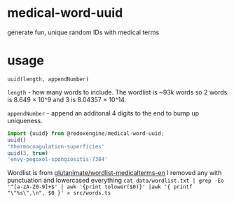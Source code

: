 # medical-word-uuid
generate fun, unique random IDs with medical terms

# usage

`uuid(length, appendNumber)`

`length` - how many words to include. The wordlist is ~93k words so 2 words is 8.649 × 10^9 and 3 is 8.04357 × 10^14.

`appendNumber` - append an additonal 4 digits to the end to bump up uniqueness.

```js
import {uuid} from @redoxengine/medical-word-uuid;
uuid()
'thermocoagulation-superficies'
uuid(3, true)
'envy-pegoxol-spongiositis-7384'
```


Wordlist is from [glutanimate/wordlist-medicalterms-en](https://github.com/glutanimate/wordlist-medicalterms-en)
I removed any with punctuation and lowercased everything
`cat data/wordlist.txt | grep -Eo '^[a-zA-Z0-9]+$' | awk '{print tolower($0)}' |awk '{ printf "\"%s\",\n", $0 }' > src/words.ts`